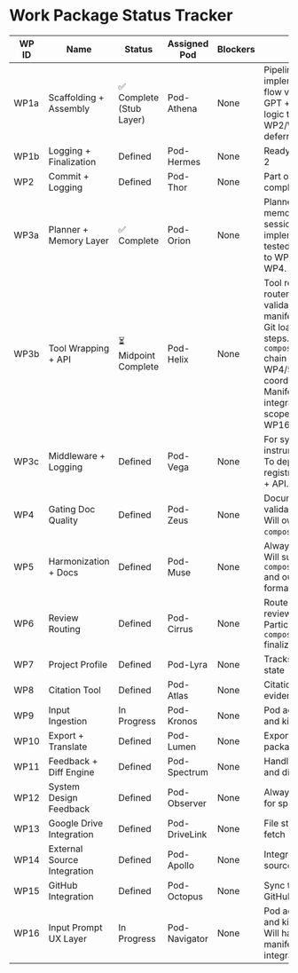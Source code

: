 # Work Package Status Tracker

| WP ID | Name | Status | Assigned Pod | Blockers | Notes | Phase |
|-------|------|--------|--------------|----------|-------|--------|
| WP1a | Scaffolding + Assembly | ✅ Complete (Stub Layer) | Pod-Athena | None | Pipeline implemented. CLI flow validated. GPT + memory logic to be built in WP2/WP3. T7 deferred. | Phase 1 |
| WP1b | Logging + Finalization | Defined | Pod-Hermes | None | Ready for Phase 2 | Phase 2 |
| WP2 | Commit + Logging | Defined | Pod-Thor | None | Part of workflow completion | Phase 3 |
| WP3a | Planner + Memory Layer | ✅ Complete | Pod-Orion | None | Planner engine, memory sync, session trace all implemented and tested. Handoff to WP3b and WP4. | Phase 1 |
| WP3b | Tool Wrapping + API | ⏳ Midpoint Complete | Pod-Helix | None | Tool registry, API router, schema validation and manifest done. Git loader in final steps. `compose_and_cite` chain needs WP4/5/6 coordination. Manifest integration scoped for WP16. | Phase 1 |
| WP3c | Middleware + Logging | Defined | Pod-Vega | None | For system instrumentation. To deploy tool registry Git loader + API. | Phase 2 |
| WP4 | Gating Doc Quality | Defined | Pod-Zeus | None | Document validation engine. Will own `compose_and_cite`. | Phase 2 |
| WP5 | Harmonization + Docs | Defined | Pod-Muse | None | Always Active. Will support `compose_and_cite` and output formatting. | Always Active |
| WP6 | Review Routing | Defined | Pod-Cirrus | None | Route docs to reviewers. Participates in `compose_and_cite` finalization. | Phase 3 |
| WP7 | Project Profile | Defined | Pod-Lyra | None | Tracks project state | Phase 3 |
| WP8 | Citation Tool | Defined | Pod-Atlas | None | Citation and evidence logging | Phase 2 |
| WP9 | Input Ingestion | In Progress | Pod-Kronos | None | Pod activated and kicking off | Phase 1 |
| WP10 | Export + Translate | Defined | Pod-Lumen | None | Export gate packages | Phase 3 |
| WP11 | Feedback + Diff Engine | Defined | Pod-Spectrum | None | Handle feedback and diffs | Phase 2 |
| WP12 | System Design Feedback | Defined | Pod-Observer | None | Always monitors for spec drift | Always Active |
| WP13 | Google Drive Integration | Defined | Pod-DriveLink | None | File storage + fetch | Phase 2 |
| WP14 | External Source Integration | Defined | Pod-Apollo | None | Integrate web sources | Phase 3 |
| WP15 | GitHub Integration | Defined | Pod-Octopus | None | Sync to/from GitHub | Phase 3 |
| WP16 | Input Prompt UX Layer | In Progress | Pod-Navigator | None | Pod activated and kicking off. Will handle GPT manifest integration. | Phase 1 |